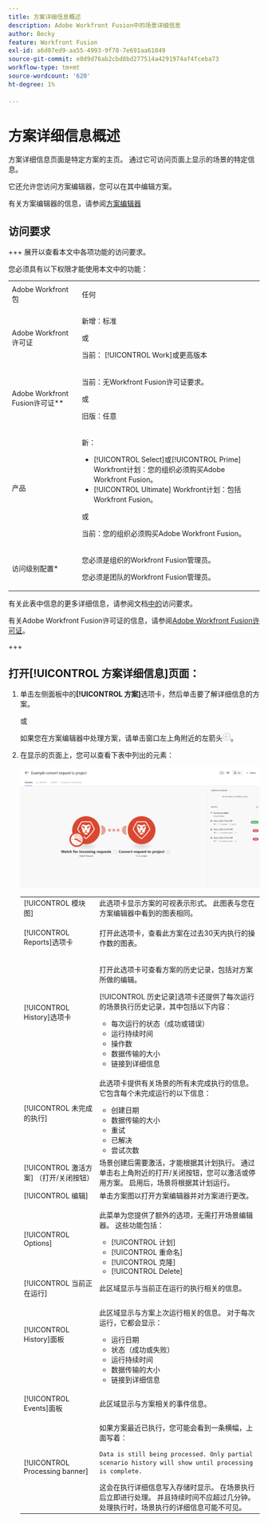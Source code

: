```yaml
---
title: 方案详细信息概述
description: Adobe Workfront Fusion中的场景详细信息
author: Becky
feature: Workfront Fusion
exl-id: a6d07ed9-aa55-4993-9f78-7e691aa61049
source-git-commit: e0d9d76ab2cbd8bd277514a4291974af4fceba73
workflow-type: tm+mt
source-wordcount: '620'
ht-degree: 1%

---
```


# 方案详细信息概述

方案详细信息页面是特定方案的主页。 通过它可访问页面上显示的场景的特定信息。

它还允许您访问方案编辑器，您可以在其中编辑方案。

有关方案编辑器的信息，请参阅[方案编辑器](/help/workfront-fusion/get-started-with-fusion/navigate-fusion/scenario-editor.md)

## 访问要求

+++ 展开以查看本文中各项功能的访问要求。

您必须具有以下权限才能使用本文中的功能：

<table style="table-layout:auto">
 <col> 
 <col> 
 <tbody> 
  <tr> 
   <td role="rowheader">Adobe Workfront包</td> 
   <td> <p>任何</p> </td> 
  </tr> 
  <tr data-mc-conditions=""> 
   <td role="rowheader">Adobe Workfront许可证</td> 
   <td> <p>新增：标准</p><p>或</p><p>当前： [!UICONTROL Work]或更高版本</p> </td> 
  </tr> 
  <tr> 
   <td role="rowheader">Adobe Workfront Fusion许可证**</td> 
   <td>
   <p>当前：无Workfront Fusion许可证要求。</p>
   <p>或</p>
   <p>旧版：任意 </p>
   </td> 
  </tr> 
  <tr> 
   <td role="rowheader">产品</td> 
   <td>
   <p>新：</p> <ul><li>[!UICONTROL Select]或[!UICONTROL Prime] Workfront计划：您的组织必须购买Adobe Workfront Fusion。</li><li>[!UICONTROL Ultimate] Workfront计划：包括Workfront Fusion。</li></ul>
   <p>或</p>
   <p>当前：您的组织必须购买Adobe Workfront Fusion。</p>
   </td> 
  </tr>
  <tr data-mc-conditions=""> 
   <td role="rowheader">访问级别配置*</td> 
   <td> 
     <p>您必须是组织的Workfront Fusion管理员。</p>
     <p>您必须是团队的Workfront Fusion管理员。</p>
   </td> 
  </tr> 
   </td> 
  </tr> 
 </tbody> 
</table>

有关此表中信息的更多详细信息，请参阅文档[中的](/help/workfront-fusion/references/licenses-and-roles/access-level-requirements-in-documentation.md)访问要求。

有关Adobe Workfront Fusion许可证的信息，请参阅[Adobe Workfront Fusion许可证](/help/workfront-fusion/set-up-and-manage-workfront-fusion/licensing-operations-overview/license-automation-vs-integration.md)。

+++

## 打开[!UICONTROL 方案详细信息]页面：

1. 单击左侧面板中的&#x200B;**[!UICONTROL 方案]**&#x200B;选项卡，然后单击要了解详细信息的方案。

   或

   如果您在方案编辑器中处理方案，请单击窗口左上角附近的左箭头![退出编辑箭头](assets/exit-editing-arrow.png)。

1. 在显示的页面上，您可以查看下表中列出的元素：

   ![方案详细信息](assets/scenario-detail-350x207.png)

   <table style="table-layout:auto"> 
    <col> 
    <col> 
    <tbody> 
     <tr> 
      <td role="rowheader">[!UICONTROL 模块图] </td> 
      <td>此选项卡显示方案的可视表示形式。 此图表与您在方案编辑器中看到的图表相同。</td> 
     </tr> 
     <tr> 
      <td role="rowheader">[!UICONTROL Reports]选项卡 </td> 
      <td> <p>打开此选项卡，查看此方案在过去30天内执行的操作数的图表。</p>  </td> 
     </tr> 
     <tr> 
      <td role="rowheader">[!UICONTROL History]选项卡 </td> 
      <td> <p>打开此选项卡可查看方案的历史记录，包括对方案所做的编辑。 </p> <p>[!UICONTROL 历史记录]选项卡还提供了每次运行的场景执行历史记录，其中包括以下内容：</p> 
       <ul> 
        <li>每次运行的状态（成功或错误）</li> 
        <li>运行持续时间</li> 
        <li>操作数</li> 
        <li>数据传输的大小</li> 
        <li>链接到详细信息</li> 
       </ul> </td> 
     </tr> 
     <tr> 
      <td role="rowheader">[!UICONTROL 未完成的执行]</td> 
      <td> <p>此选项卡提供有关场景的所有未完成执行的信息。 它包含每个未完成运行的以下信息：</p> 
       <ul> 
        <li>创建日期</li> 
        <li>数据传输的大小</li> 
        <li>重试</li> 
        <li>已解决</li> 
        <li>尝试次数</li> 
       </ul> </td> 
     </tr> 
     <tr> 
      <td role="rowheader">[!UICONTROL 激活方案] （打开/关闭按钮）</td> 
      <td>场景创建后需要激活，才能根据其计划执行。 通过单击右上角附近的打开/关闭按钮，您可以激活或停用方案。 启用后，场景将根据其计划运行。</td> 
     </tr> 
     <tr> 
      <td role="rowheader">[!UICONTROL 编辑]</td> 
      <td>单击方案图以打开方案编辑器并对方案进行更改。</td> 
     </tr> 
     <tr> 
      <td role="rowheader">[!UICONTROL Options]</td> 
      <td> <p>此菜单为您提供了额外的选项，无需打开场景编辑器。 这些功能包括：</p> 
       <ul> 
        <li>[!UICONTROL 计划]</li> 
        <li>[!UICONTROL 重命名]</li> 
        <li>[!UICONTROL 克隆]</li> 
        <li>[!UICONTROL Delete]</li> 
       </ul> </td> 
     </tr> 
     <tr> 
      <td role="rowheader">[!UICONTROL 当前正在运行]</td> 
      <td>此区域显示与当前正在运行的执行相关的信息。</td> 
     </tr> 
     <tr> 
      <td role="rowheader"> <p>[!UICONTROL History]面板</p> <p> </p> </td> 
      <td> <p>此区域显示与方案上次运行相关的信息。 对于每次运行，它都会显示：</p> 
       <ul> 
        <li>运行日期</li> 
        <li>状态（成功或失败）</li> 
        <li>运行持续时间</li> 
        <li>数据传输的大小</li> 
        <li>链接到详细信息</li> 
       </ul> </td> 
     </tr> 
         <tr> 
      <td role="rowheader"> <p>[!UICONTROL Events]面板</p>  </td> 
      <td>此区域显示与方案相关的事件信息。  </td> 
     </tr> 
     <tr> 
      <td role="rowheader"> <p>[!UICONTROL Processing banner]</p>  </td>

   <td>如果方案最近已执行，您可能会看到一条横幅，上面写着：<p><code>Data is still being processed. Only partial scenario history will show until processing is complete.</code></p>这会在执行详细信息写入存储时显示。 在场景执行后立即进行处理。 并且持续时间不应超过几分钟。 处理执行时，场景执行的详细信息可能不可见。</td> 
     </tr> 
    </tbody> 
   </table>
